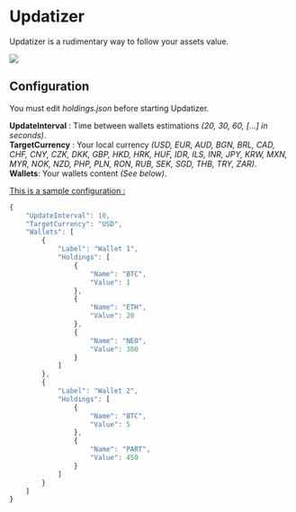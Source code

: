 # Updatizer
Updatizer is a rudimentary way to follow your assets value.

<p align="left">
  <img src="http://i.imgur.com/n9wwZKh.gif"/>
</p>

## Configuration

You must edit <i>holdings.json</i> before starting Updatizer.<br>

<b>UpdateInterval</b> : Time between wallets estimations <i>(20, 30, 60, [...] in seconds)</i>.<br>
<b>TargetCurrency</b> : Your local currency <i>(USD, EUR, AUD, BGN, BRL, CAD, CHF, CNY, CZK, DKK, GBP, HKD, HRK, HUF, IDR, ILS, INR, JPY, KRW, MXN, MYR, NOK, NZD, PHP, PLN, RON, RUB, SEK, SGD, THB, TRY, ZAR)</i>.<br>
<b>Wallets</b>: Your wallets content <i>(See below)</i>.

<u>This is a sample configuration :</u>

```javascript
{
	"UpdateInterval": 10,
	"TargetCurrency": "USD",
	"Wallets": [
		{
			"Label": "Wallet 1",
			"Holdings": [
				{
					"Name": "BTC",
					"Value": 1
				},
				{
					"Name": "ETH",
					"Value": 20
				},
				{
					"Name": "NEO",
					"Value": 300
				}
			]
		},
		{
			"Label": "Wallet 2",
			"Holdings": [
				{
					"Name": "BTC",
					"Value": 5
				},
				{
					"Name": "PART",
					"Value": 450
				}
			]
		}
	]
}
```